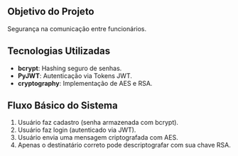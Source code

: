 ## Objetivo do Projeto

Segurança na comunicação entre funcionários.

## Tecnologias Utilizadas

- **bcrypt**: Hashing seguro de senhas.
- **PyJWT**: Autenticação via Tokens JWT.
- **cryptography**: Implementação de AES e RSA.

## Fluxo Básico do Sistema

1. Usuário faz cadastro (senha armazenada com bcrypt).
2. Usuário faz login (autenticado via JWT).
3. Usuário envia uma mensagem criptografada com AES.
4. Apenas o destinatário correto pode descriptografar com sua chave RSA.
